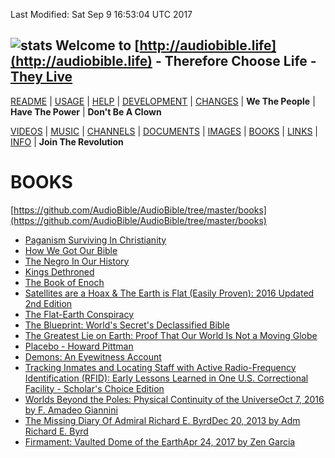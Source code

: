 Last Modified: Sat Sep  9 16:53:04 UTC 2017

## ![stats](https://c.statcounter.com/11394990/0/60f4718d/0/) Welcome to [http://audiobible.life](http://audiobible.life) - Therefore Choose Life - [They Live](https://www.youtube.com/watch?v=JI8AMRbqY6w)

[README](README.md) | [USAGE](USAGE.md) | [HELP](HELP.md) | [DEVELOPMENT](DEVELOPMENT.md) | [CHANGES](CHANGES.md) | **We The People** | **Have The Power** | **Don't Be A Clown**

[VIDEOS](VIDEOS.md) | [MUSIC](MUSIC.md) | [CHANNELS](CHANNELS.md) | [DOCUMENTS](DOCUMENTS.md) | [IMAGES](IMAGES.md) | [BOOKS](BOOKS.md) | [LINKS](LINKS.md) | [INFO](INFO.md) | **Join The Revolution**

BOOKS
=====

[https://github.com/AudioBible/AudioBible/tree/master/books](https://github.com/AudioBible/AudioBible/tree/master/books)

- [Paganism Surviving In Christianity](https://www.forgottenbooks.com/en/readbook/PaganismSurvivinginChristianity_10066362)
- [How We Got Our Bible](https://www.forgottenbooks.com/en/readbook/HowWeGotOurBible_10038867)
- [The Negro In Our History](https://www.forgottenbooks.com/en/readbook/TheNegroinOurHistory_10101622)
- [Kings Dethroned](https://www.forgottenbooks.com/en/readbook/KingsDethroned_10031911)
- [The Book of Enoch](https://www.forgottenbooks.com/en/readbook/TheBookofEnoch_10152066)
- [Satellites are a Hoax & The Earth is Flat (Easily Proven): 2016 Updated 2nd Edition](https://www.amazon.com/Satellites-Hoax-Earth-Easily-Proven/dp/1514628120)
- [The Flat-Earth Conspiracy](https://www.amazon.com/Flat-Earth-Conspiracy-Eric-Dubay/dp/1312627166)
- [The Blueprint: World's Secret's Declassified Bible](https://www.amazon.com/Blueprint-Worlds-Secrets-Declassified-Bible/dp/1522962190)
- [The Greatest Lie on Earth: Proof That Our World Is Not a Moving Globe](https://www.amazon.com/Greatest-Lie-Earth-Proof-Moving/dp/1943056013)
- [Placebo - Howard Pittman](https://www.amazon.com/Placebo-Howard-O-Pittman/dp/B0017YQLLU)
- [Demons: An Eyewitness Account](https://www.amazon.com/Demons-Eyewitness-Howard-O-Pittman/dp/B000HCWBCG)
- [Tracking Inmates and Locating Staff with Active Radio-Frequency Identification (RFID): Early Lessons Learned in One U.S. Correctional Facility - Scholar's Choice Edition](https://www.amazon.com/Tracking-Inmates-Locating-Radio-Frequency-Identification/dp/1296047962)
- [Worlds Beyond the Poles: Physical Continuity of the UniverseOct 7, 2016 by F. Amadeo Giannini](https://www.amazon.com/Worlds-Beyond-Poles-Physical-Continuity/dp/0986130532)
- [The Missing Diary Of Admiral Richard E. ByrdDec 20, 2013 by Adm Richard E. Byrd](https://www.amazon.com/Missing-Diary-Admiral-Richard-Byrd/dp/0938294911)
- [Firmament: Vaulted Dome of the EarthApr 24, 2017 by Zen Garcia](https://www.amazon.com/Firmament-Vaulted-Earth-Zen-Garcia/dp/136507384X)

